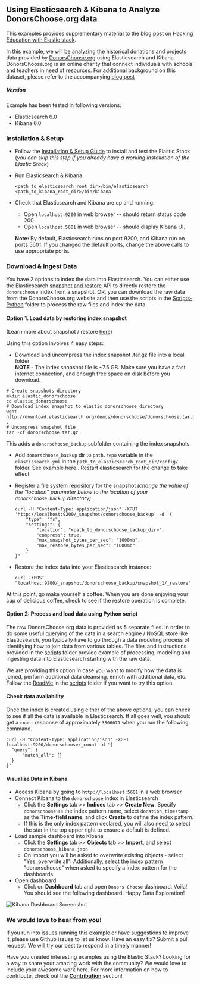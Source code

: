 ## Using Elasticsearch & Kibana to Analyze DonorsChoose.org data

This examples provides supplementary material to the blog post on [Hacking Education with Elastic stack](https://www.elastic.co/blog/hacking-education-with-the-elastic-stack).

In this example, we will be analyzing the historical donations and projects data provided by [DonorsChoose.org](http://data.donorschoose.org/open-data/overview/) using Elasticsearch and Kibana. DonorsChoose.org is an online charity that connect individuals with schools and teachers in need of resources. For additional background on this dataset, please refer to the accompanying [blog post](https://www.elastic.co/blog/hacking-education-with-the-elastic-stack)

##### Version

Example has been tested in following versions:
- Elasticsearch 6.0
- Kibana 6.0

### Installation & Setup

* Follow the [Installation & Setup Guide](https://github.com/elastic/examples/blob/master/Installation%20and%20Setup.md) to install and test the Elastic Stack (*you can skip this step if you already have a working installation of the Elastic Stack*)

* Run Elasticsearch & Kibana
  ```shell
  <path_to_elasticsearch_root_dir>/bin/elasticsearch
  <path_to_kibana_root_dir>/bin/kibana
  ```

* Check that Elasticsearch and Kibana are up and running.
  - Open `localhost:9200` in web browser -- should return status code 200
  - Open `localhost:5601` in web browser -- should display Kibana UI.

  **Note:** By default, Elasticsearch runs on port 9200, and Kibana run on ports 5601. If you changed the default ports, change   the above calls to use appropriate ports.

### Download & Ingest Data

You have 2 options to index the data into Elasticsearch. You can either use the Elasticsearch [snapshot and restore](https://www.elastic.co/guide/en/elasticsearch/reference/current/modules-snapshots.html) API to directly restore the `donorschoose` index from a snapshot. OR, you can download the raw data from the DonorsChoose.org website and then use the scripts in the [Scripts-Python](https://github.com/elastic/examples/tree/master/Exploring%20Public%20Datasets/donorschoose/scripts) folder to process the raw files and index the data.

#### Option 1. Load data by restoring index snapshot
(Learn more about snapshot / restore [here](https://www.elastic.co/guide/en/elasticsearch/reference/5.0/modules-snapshots.html))

Using this option involves 4 easy steps:

  * Download and uncompress the index snapshot .tar.gz file into a local folder <br>
  **NOTE** - The index snapshot file is ~7.5 GB. Make sure you have a fast internet connection, and enough free space on disk before you download. 
  ```shell
  # Create snapshots directory
  mkdir elastic_donorschoose
  cd elastic_donorschoose
  # Download index snapshot to elastic_donorschoose directory
  wget http://download.elasticsearch.org/demos/donorschoose/donorschoose.tar.gz .
  # Uncompress snapshot file
  tar -xf donorschoose.tar.gz
  ```
  This adds a `donorschoose_backup` subfolder containing the index snapshots.

  * Add `donorschoose_backup` dir to `path.repo` variable in the `elasticsearch.yml` in the `path_to_elasticsearch_root_dir/config/` folder. See example [here.](https://www.elastic.co/guide/en/elasticsearch/reference/current/modules-snapshots.html#_shared_file_system_repository). Restart elasticsearch for the change to take effect.

  * Register a file system repository for the snapshot *(change the value of the “location” parameter below to the location of your `donorschoose_backup` directory)*
  
      ```shell
      curl -H "Content-Type: application/json" -XPUT 'http://localhost:9200/_snapshot/donorschoose_backup' -d '{
          "type": "fs",
          "settings": {
              "location": "<path_to_donorschoose_backup_dir>",
              "compress": true,
              "max_snapshot_bytes_per_sec": "1000mb",
              "max_restore_bytes_per_sec": "1000mb"
          }
      }'
      ```

  * Restore the index data into your Elasticsearch instance:
    ```shell
    curl -XPOST "localhost:9200/_snapshot/donorschoose_backup/snapshot_1/_restore"
    ```

At this point, go make yourself a coffee. When you are done enjoying your cup of delicious coffee, check to see if the restore operation is complete.

#### Option 2: Process and load data using Python script

The raw DonorsChoose.org data is provided as 5 separate files. In order to do some useful querying of the data in a search engine / NoSQL store like Elasticsearch, you typically have to go through a data modeling process of identifying how to join data from various tables. The files and instructions provided in the [scripts](https://github.com/elastic/examples/tree/master/Exploring%20Public%20Datasets/donorschoose/scripts) folder provide example of processing, modeling and ingesting data into Elasticsearch starting with the raw data.

We are providing this option in case you want to modify how the data is joined, perform additional data cleansing, enrich with additional data, etc. Follow the [ReadMe](https://github.com/elastic/examples/tree/master/Exploring%20Public%20Datasets/donorschoose/scripts/README.md) in the [scripts](https://github.com/elastic/examples/tree/master/Exploring%20Public%20Datasets/donorschoose/scripts) folder if you want to try this option.

#### Check data availability
Once the index is created using either of the above options, you can check to see if all the data is available in Elasticsearch. If all goes well, you should get a `count` response of approximately `3506071` when you run the following command.

  ```shell
  curl -H "Content-Type: application/json" -XGET localhost:9200/donorschoose/_count -d '{
  	"query": {
  		"match_all": {}
  	}
  }'
  ```

#### Visualize Data in Kibana

* Access Kibana by going to `http://localhost:5601` in a web browser
* Connect Kibana to the `donorschoose` index in Elasticsearch
    * Click the **Settings** tab >> **Indices** tab >> **Create New**. Specify `donorschoose` as the index pattern name, select `donation_timestamp` as the **Time-field name**, and click **Create** to define the index pattern.
    * If this is the only index pattern declared, you will also need to select the star in the top upper right to ensure a default is defined. 
* Load sample dashboard into Kibana
    * Click the **Settings** tab >> **Objects** tab >> **Import**, and select `donorschoose_kibana.json`
    * On import you will be asked to overwrite existing objects - select "Yes, overwrite all". Additionally, select the index pattern "donorschoose" when asked to specify a index pattern for the dashboards.
* Open dashboard
    * Click on **Dashboard** tab and open `Donors Choose` dashboard. Voila! You should see the following dashboard. Happy Data Exploration!

![Kibana Dashboard Screenshot](https://user-images.githubusercontent.com/5269751/28243545-367f211c-6983-11e7-8196-56adf0ccd52a.jpg)

### We would love to hear from you!
If you run into issues running this example or have suggestions to improve it, please use Github issues to let us know. Have an easy fix? Submit a pull request. We will try our best to respond in a timely manner!

Have you created interesting examples using the Elastic Stack? Looking for a way to share your amazing work with the community? We would love to include your awesome work here. For more information on how to contribute, check out the **[Contribution](https://github.com/elastic/examples#contributing)** section!
